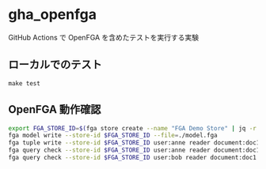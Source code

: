 # gha_openfga

GitHub Actions で OpenFGA を含めたテストを実行する実験

## ローカルでのテスト

```
make test
```

## OpenFGA 動作確認

```sh
export FGA_STORE_ID=$(fga store create --name "FGA Demo Store" | jq -r .store.id)
fga model write --store-id $FGA_STORE_ID --file=./model.fga
fga tuple write --store-id $FGA_STORE_ID user:anne reader document:doc1
fga query check --store-id $FGA_STORE_ID user:anne reader document:doc1
fga query check --store-id $FGA_STORE_ID user:bob reader document:doc1
```
